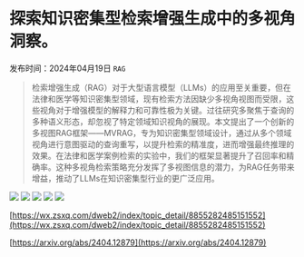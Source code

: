 # 探索知识密集型检索增强生成中的多视角洞察。
发布时间：2024年04月19日
`RAG`
> 检索增强生成（RAG）对于大型语言模型（LLMs）的应用至关重要，但在法律和医学等知识密集型领域，现有检索方法因缺少多视角视图而受限，这些视角对于增强模型的解释力和可靠性极为关键。过往研究多聚焦于查询的多种语义形态，却忽视了特定领域知识视角的展现。本文提出了一个创新的多视图RAG框架——MVRAG，专为知识密集型领域设计，通过从多个领域视角进行意图驱动的查询重写，以提升检索的精准度，进而增强最终推理的效果。在法律和医学案例检索的实验中，我们的框架显著提升了召回率和精确率。这种多视角检索策略充分发挥了多视图信息的潜力，为RAG任务带来增益，推动了LLMs在知识密集型行业的更广泛应用。

![](https://raw.githubusercontent.com/HuggingAGI/HuggingArxiv/main/paper_images/2404.12879/x1.png)
![](https://raw.githubusercontent.com/HuggingAGI/HuggingArxiv/main/paper_images/2404.12879/x2.png)
![](https://raw.githubusercontent.com/HuggingAGI/HuggingArxiv/main/paper_images/2404.12879/x3.png)
![](https://raw.githubusercontent.com/HuggingAGI/HuggingArxiv/main/paper_images/2404.12879/x4.png)
![](https://raw.githubusercontent.com/HuggingAGI/HuggingArxiv/main/paper_images/2404.12879/x5.png)

[https://wx.zsxq.com/dweb2/index/topic_detail/8855282485151552](https://wx.zsxq.com/dweb2/index/topic_detail/8855282485151552)

[https://arxiv.org/abs/2404.12879](https://arxiv.org/abs/2404.12879)